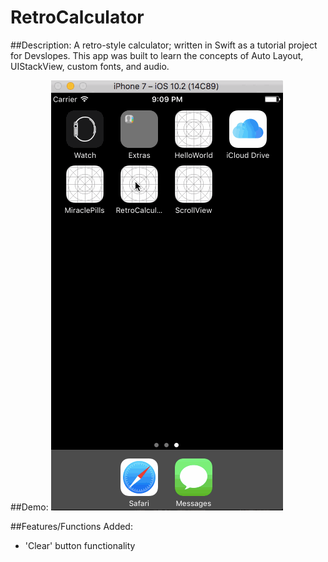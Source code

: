 # RetroCalculator

##Description:
A retro-style calculator; written in Swift as a tutorial project for Devslopes. This app was built to learn the concepts of Auto Layout, UIStackView, custom fonts, and audio.

##Demo:
![](RetroCalculator.gif)

##Features/Functions Added:
- 'Clear' button functionality
